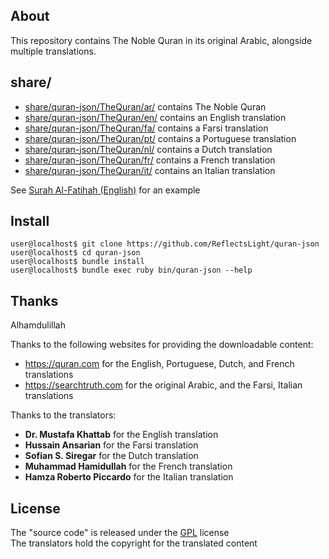 ## About

This repository contains The Noble Quran in its original Arabic, 
alongside multiple translations.

## share/

* [share/quran-json/TheQuran/ar/](share/quran-json/TheQuran/ar/) contains The Noble Quran
* [share/quran-json/TheQuran/en/](share/quran-json/TheQuran/en/) contains an English translation
* [share/quran-json/TheQuran/fa/](share/quran-json/TheQuran/fa/) contains a Farsi translation
* [share/quran-json/TheQuran/pt/](share/quran-json/TheQuran/pt/) contains a Portuguese translation
* [share/quran-json/TheQuran/nl/](share/quran-json/TheQuran/nl/) contains a Dutch translation
* [share/quran-json/TheQuran/fr/](share/quran-json/TheQuran/fr/) contains a French translation
* [share/quran-json/TheQuran/it/](share/quran-json/TheQuran/it/) contains an Italian translation

See [Surah Al-Fatihah (English)](share/quran-json/TheQuran/en/1.json) for an example

## Install

    user@localhost$ git clone https://github.com/ReflectsLight/quran-json
    user@localhost$ cd quran-json
    user@localhost$ bundle install
    user@localhost$ bundle exec ruby bin/quran-json --help

## Thanks

Alhamdulillah

Thanks to the following websites for providing the downloadable content:

  * https://quran.com for the English, Portuguese, Dutch, and French translations
  * https://searchtruth.com for the original Arabic, and the Farsi, Italian translations

Thanks to the translators:

  * __Dr. Mustafa Khattab__ for the English translation
  * __Hussain Ansarian__ for the Farsi translation
  * __Sofian S. Siregar__ for the Dutch translation
  * __Muhammad Hamidullah__ for the French translation
  * __Hamza Roberto Piccardo__ for the Italian translation

## License

The "source code" is released under the [GPL](./LICENSE) license
<br>
The translators hold the copyright for the translated content
